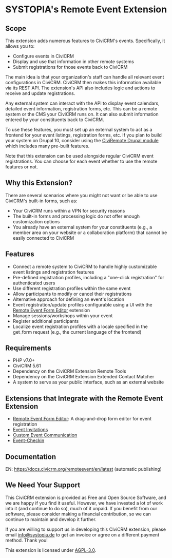# SYSTOPIA's Remote Event Extension
## Scope
This extension adds numerous features to CiviCRM's events. Specifically, it 
allows you to:
+ Configure events in CiviCRM
+ Display and use that information in other remote systems
+ Submit registrations for those events back to CiviCRM

The main idea is that your organization's staff can handle all relevant event 
configurations in CiviCRM. CiviCRM then makes this information available via its
REST API. The extension's API also includes logic and actions to receive and 
update registrations.

Any external system can interact with the API to display event calendars, 
detailed event information, registration forms, etc. This can be a remote system
or the CMS your CiviCRM runs on. It can also submit information entered by your 
constituents back to CiviCRM.

To use these features, you must set up an external system to act as a frontend 
for your event listings, registration forms, etc. If you plan to build your 
system on Drupal 10, consider using the 
[CiviRemote Drupal module](https://github.com/systopia/civiremote) which 
includes many pre-built features.

Note that this extension can be used alongside regular CiviCRM event 
registrations. You can choose for each event whether to use the remote features 
or not.

## Why this Extension?
There are several scenarios where you might not want or be able to use CiviCRM's
built-in forms, such as:
+ Your CiviCRM runs within a VPN for security reasons
+ The built-in forms and processing logic do not offer enough customization 
options
+ You already have an external system for your constituents (e.g., a member area
on your website or a collaboration platform) that cannot be easily connected to 
CiviCRM

## Features
+ Connect a remote system to CiviCRM to handle highly customizable event 
listings and registration features
+ Pre-defined registration profiles, including a "one-click registration" for 
authenticated users
+ Use different registration profiles within the same event
+ Allow participants to modify or cancel their registrations
+ Alternative approach for defining an event's location
+ Event registration/update profiles configurable using a UI with the [Remote 
Event Form Editor](https://github.com/systopia/remoteeventformeditor) extension
+ Manage sessions/workshops within your event
+ Register additional participants
+ Localize event registration profiles with a locale specified in the get_form 
request (e.g., the current language of the frontend)

## Requirements
+ PHP v7.0+
+ CiviCRM 5.61
+ Dependency on the CiviCRM Extension Remote Tools
+ Dependency on the CiviCRM Extension Extended Contact Matcher
+ A system to serve as your public interface, such as an external website

## Extensions that Integrate with the Remote Event Extension
+ [Remote
  Event Form Editor](https://github.com/systopia/remoteeventformeditor): 
A drag-and-drop form editor for event registration
+ [Event Invitations](https://github.com/systopia/de.systopia.eventinvitation)
+ [Custom Event Communication](https://github.com/systopia/de.systopia.eventmessages)
+ [Event-Checkin](https://github.com/systopia/de.systopia.eventcheckin)

## Documentation
EN: https://docs.civicrm.org/remoteevent/en/latest (automatic publishing)

## We Need Your Support
This CiviCRM extension is provided as Free and Open Source Software, and we are 
happy if you find it useful. However, we have invested a lot of work into it 
(and continue to do so), much of it unpaid. If you benefit from our software, 
please consider making a financial contribution, so we can continue to maintain 
and develop it further.

If you are willing to support us in developing this CiviCRM extension, please 
email [info@systopia.de](mailto:info@systopia.de) to get an invoice or agree on 
a different payment method.
Thank you!

This extension is licensed under 
[AGPL-3.0](https://www.gnu.org/licenses/agpl-3.0).